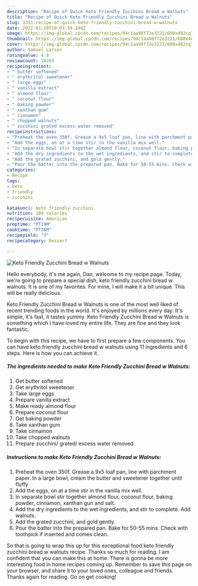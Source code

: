 ```yaml
---
description: "Recipe of Quick Keto Friendly Zucchini Bread w Walnuts"
title: "Recipe of Quick Keto Friendly Zucchini Bread w Walnuts"
slug: 3351-recipe-of-quick-keto-friendly-zucchini-bread-w-walnuts
date: 2022-01-20T10:03:59.240Z
image: https://img-global.cpcdn.com/recipes/94c1aa98f72e3221/680x482cq70/keto-friendly-zucchini-bread-w-walnuts-recipe-main-photo.jpg
thumbnail: https://img-global.cpcdn.com/recipes/94c1aa98f72e3221/680x482cq70/keto-friendly-zucchini-bread-w-walnuts-recipe-main-photo.jpg
cover: https://img-global.cpcdn.com/recipes/94c1aa98f72e3221/680x482cq70/keto-friendly-zucchini-bread-w-walnuts-recipe-main-photo.jpg
author: Samuel Larson
ratingvalue: 4.8
reviewcount: 18203
recipeingredient:
- " butter softened"
- " erythritol sweetener"
- " large eggs"
- " vanilla extract"
- " almond flour"
- " coconut flour"
- " baking powder"
- " xanthan gum"
- " cinnamon"
- " chopped walnuts"
- " zucchini grated excess water removed"
recipeinstructions:
- "Preheat the oven 350f. Grease a 9x5 loaf pan, line with parchment paper. In a large bowl, cream the butter and sweetener together until fluffy"
- "Add the eggs, on at a time stir in the vanilla mix well."
- "In separate bowl stir together almond flour, coconut flour, baking powder, cinnamon, xanthan gun and salt."
- "Add the dry ingredients to the wet ingredients, and stir to complete. Add walnuts."
- "Add the grated zucchini, and gold gently."
- "Pour the batter into the prepared pan. Bake for 50-55 mins. Check with toothpick if inserted and comes clean."
categories:
- Recipe
tags:
- keto
- friendly
- zucchini

katakunci: keto friendly zucchini 
nutrition: 189 calories
recipecuisine: American
preptime: "PT19M"
cooktime: "PT38M"
recipeyield: "3"
recipecategory: Dessert

---
```



![Keto Friendly Zucchini Bread w Walnuts](https://img-global.cpcdn.com/recipes/94c1aa98f72e3221/680x482cq70/keto-friendly-zucchini-bread-w-walnuts-recipe-main-photo.jpg)

Hello everybody, it's me again, Dan, welcome to my recipe page. Today, we're going to prepare a special dish, keto friendly zucchini bread w walnuts. It is one of my favorites. For mine, I will make it a bit unique. This will be really delicious.

Keto Friendly Zucchini Bread w Walnuts is one of the most well liked of recent trending foods in the world. It's enjoyed by millions every day. It's simple, it's fast, it tastes yummy. Keto Friendly Zucchini Bread w Walnuts is something which I have loved my entire life. They are fine and they look fantastic.




To begin with this recipe, we have to first prepare a few components. You can have keto friendly zucchini bread w walnuts using 11 ingredients and 6 steps. Here is how you can achieve it.

<!--inarticleads1-->

##### The ingredients needed to make Keto Friendly Zucchini Bread w Walnuts:

1. Get  butter softened
1. Get  erythritol sweetener
1. Take  large eggs
1. Prepare  vanilla extract
1. Make ready  almond flour
1. Prepare  coconut flour
1. Get  baking powder
1. Take  xanthan gum
1. Take  cinnamon
1. Take  chopped walnuts
1. Prepare  zucchini/ grated/ excess water removed




<!--inarticleads2-->

##### Instructions to make Keto Friendly Zucchini Bread w Walnuts:

1. Preheat the oven 350f. Grease a 9x5 loaf pan, line with parchment paper. In a large bowl, cream the butter and sweetener together until fluffy
1. Add the eggs, on at a time stir in the vanilla mix well.
1. In separate bowl stir together almond flour, coconut flour, baking powder, cinnamon, xanthan gun and salt.
1. Add the dry ingredients to the wet ingredients, and stir to complete. Add walnuts.
1. Add the grated zucchini, and gold gently.
1. Pour the batter into the prepared pan. Bake for 50-55 mins. Check with toothpick if inserted and comes clean.




So that is going to wrap this up for this exceptional food keto friendly zucchini bread w walnuts recipe. Thanks so much for reading. I am confident that you can make this at home. There is gonna be more interesting food in home recipes coming up. Remember to save this page on your browser, and share it to your loved ones, colleague and friends. Thanks again for reading. Go on get cooking!
